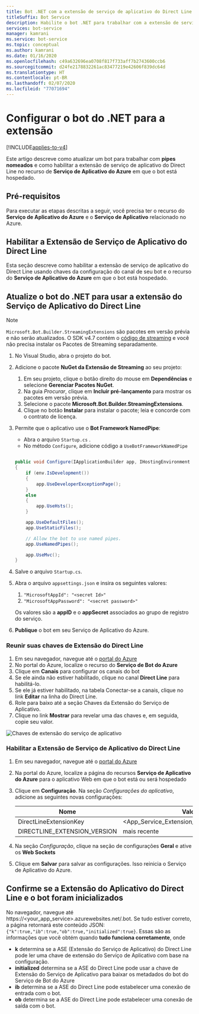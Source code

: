 ```yaml
---
title: Bot .NET com a extensão de serviço de aplicativo do Direct Line
titleSuffix: Bot Service
description: Habilite o bot .NET para trabalhar com a extensão de serviço de aplicativo do Direct Line
services: bot-service
manager: kamrani
ms.service: bot-service
ms.topic: conceptual
ms.author: kamrani
ms.date: 01/16/2020
ms.openlocfilehash: c49a632696ea0708f817f733aff7b2743600ccb6
ms.sourcegitcommit: d24fe2178832261ac83477219e42606f839dc64d
ms.translationtype: HT
ms.contentlocale: pt-BR
ms.lasthandoff: 02/07/2020
ms.locfileid: "77071694"
---
```

# <a name="configure-net-bot-for-extension"></a>Configurar o bot do .NET para a extensão

[!INCLUDE[applies-to-v4](includes/applies-to.md)]

Este artigo descreve como atualizar um bot para trabalhar com **pipes nomeados** e como habilitar a extensão de serviço de aplicativo do Direct Line no recurso de **Serviço de Aplicativo do Azure** em que o bot está hospedado.

## <a name="prerequisites"></a>Pré-requisitos

Para executar as etapas descritas a seguir, você precisa ter o recurso do **Serviço de Aplicativo do Azure** e o **Serviço de Aplicativo** relacionado no Azure.

## <a name="enable-direct-line-app-service-extension"></a>Habilitar a Extensão de Serviço de Aplicativo do Direct Line

Esta seção descreve como habilitar a extensão de serviço de aplicativo do Direct Line usando chaves da configuração do canal de seu bot e o recurso do **Serviço de Aplicativo do Azure** em que o bot está hospedado.

## <a name="update-net-bot-to-use-direct-line-app-service-extension"></a>Atualize o bot do .NET para usar a extensão do Serviço de Aplicativo do Direct Line

> [!NOTE]
> `Microsoft.Bot.Builder.StreamingExtensions` são pacotes em versão prévia e não serão atualizados. O SDK v4.7 contém o [código de streaming](https://github.com/microsoft/botbuilder-dotnet/tree/master/libraries/Microsoft.Bot.Builder/Streaming) e você não precisa instalar os Pacotes de Streaming separadamente.

1. No Visual Studio, abra o projeto do bot.
2. Adicione o pacote **NuGet da Extensão de Streaming** ao seu projeto:
    1. Em seu projeto, clique o botão direito do mouse em **Dependências** e selecione **Gerenciar Pacotes NuGet**.
    2. Na guia *Procurar*, clique em **Incluir pré-lançamento** para mostrar os pacotes em versão prévia.
    3. Selecione o pacote **Microsoft.Bot.Builder.StreamingExtensions**.
    4. Clique no botão **Instalar** para instalar o pacote; leia e concorde com o contrato de licença.
3. Permite que o aplicativo use o **Bot Framework NamedPipe**:
    - Abra o arquivo `Startup.cs` .
    - No método ``Configure``, adicione código a ``UseBotFrameworkNamedPipe``

    ```csharp

    public void Configure(IApplicationBuilder app, IHostingEnvironment env)
    {
        if (env.IsDevelopment())
        {
            app.UseDeveloperExceptionPage();
        }
        else
        {
            app.UseHsts();
        }

        app.UseDefaultFiles();
        app.UseStaticFiles();

        // Allow the bot to use named pipes.
        app.UseNamedPipes();

        app.UseMvc();
    }
    ```

4. Salve o arquivo `Startup.cs`.
5. Abra o arquivo `appsettings.json` e insira os seguintes valores:
    1. `"MicrosoftAppId": "<secret Id>"`
    2. `"MicrosoftAppPassword": "<secret password>"`

    Os valores são a **appID** e o **appSecret** associados ao grupo de registro do serviço.

6. **Publique** o bot em seu Serviço de Aplicativo do Azure.

### <a name="gather-your-direct-line-extension-keys"></a>Reunir suas chaves de Extensão do Direct Line

1. Em seu navegador, navegue até o [portal do Azure](https://portal.azure.com/)
1. No portal do Azure, localize o recurso do **Serviço de Bot do Azure**
1. Clique em **Canais** para configurar os canais do bot
1. Se ele ainda não estiver habilitado, clique no canal **Direct Line** para habilitá-lo.
1. Se ele já estiver habilitado, na tabela Conectar-se a canais, clique no link **Editar** na linha do Direct Line.
1. Role para baixo até a seção Chaves da Extensão do Serviço de Aplicativo.
1. Clique no link **Mostrar** para revelar uma das chaves e, em seguida, copie seu valor.

![Chaves de extensão do serviço de aplicativo](./media/channels/direct-line-extension-extension-keys.png)

### <a name="enable-the-direct-line-app-service-extension"></a>Habilitar a Extensão de Serviço de Aplicativo do Direct Line

1. Em seu navegador, navegue até o [portal do Azure](https://portal.azure.com/)
1. Na portal do Azure, localize a página do recursos **Serviço de Aplicativo do Azure** para o aplicativo Web em que o bot está ou será hospedado
1. Clique em **Configuração**. Na seção *Configurações do aplicativo*, adicione as seguintes novas configurações:

    |Nome|Valor|
    |---|---|
    |DirectLineExtensionKey|<App_Service_Extension_Key_From_Section_1>|
    |DIRECTLINE_EXTENSION_VERSION|mais recente|

1. Na seção *Configuração*, clique na seção de configurações **Geral** e ative os **Web Sockets**
1. Clique em **Salvar** para salvar as configurações. Isso reinicia o Serviço de Aplicativo do Azure.

## <a name="confirm-direct-line-app-extension-and-the-bot-are-initialized"></a>Confirme se a Extensão do Aplicativo do Direct Line e o bot foram inicializados

No navegador, navegue até https://<your_app_service>.azurewebsites.net/.bot.
Se tudo estiver correto, a página retornará este conteúdo JSON: `{"k":true,"ib":true,"ob":true,"initialized":true}`. Essas são as informações que você obtém quando **tudo funciona corretamente**, onde

- **k** determina se a ASE (Extensão do Serviço de Aplicativo) do Direct Line pode ler uma chave de extensão do Serviço de Aplicativo com base na configuração.
- **initialized** determina se a ASE do Direct Line pode usar a chave de Extensão do Serviço de Aplicativo para baixar os metadados do bot do Serviço de Bot do Azure
- **ib** determina se a ASE do Direct Line pode estabelecer uma conexão de entrada com o bot.
- **ob** determina se a ASE do Direct Line pode estabelecer uma conexão de saída com o bot.
